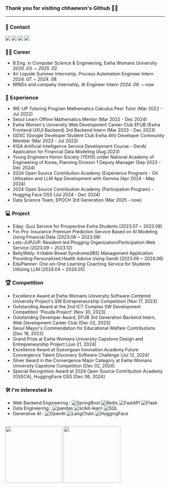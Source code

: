 ### Thank you for visiting chhaewxn's Github 🥰🍀
---
### 🌿 Contact 
<p>
<a href="https://github.com/chhaewxn"><img src="https://img.shields.io/badge/Github-181717?style=flat-square&logo=Github&logoColor=white"/></a>
<a href="https://velog.io/@chhaewxn"><img src="https://img.shields.io/badge/Velog-20C997?style=flat-square&logo=Velog&logoColor=white"/></a>
<a href="mailto:chaewon1019@ewhain.net"><img src="https://img.shields.io/badge/Gmail-D14836?style=flat-square&logo=Gmail&logoColor=white"/></a>
<a href="https://www.linkedin.com/in/chaewon-song-319371276/"><img src="https://img.shields.io/badge/-LinkedIn-blue?style=flat-square&logo=Linkedin&logoColor=white)"/></a>
</p>

### 👩‍💻 Career
- B.Eng. in Computer Science & Engineering, Ewha Womans University *2020. 03. ~ 2025. 02.*
- Air Liquide Summer Internship, Process Automation Engineer Intern *2024. 07. ~ 2024. 08.*
- MINDs and company Internship, AI Engineer Intern *2024. 09. ~ now*

### 🔗 Experience

* WE-UP Tutoring Program Mathematics Calculus Peer Tutor (Mar 2022 - Jul 2022)
* Seoul Learn Offline Mathematics Mentor (Mar 2022 - Dec 2024)
* Ewha Women's University Web Development Career Club EFUB (Ewha Frontend UXUI Backend) 3rd Backend Intern (Mar 2023 - Dec 2023)
* GDSC (Google Developer Student Club Ewha 4th) Developer Community Member (Mar 2023 - Jul 2023)
* KISA Artificial Intelligence Service Development Course - GenAI Application for Financial Data Modeling (Aug 2023)
* Young Engineers Honor Society (YEHS) under National Academy of Engineering of Korea, Planning Division 1 Deputy Manager (Sep 2023 - Dec 2024)
* 2024 Open Source Contribution Academy (Experience Program) - Git Utilization and LLM App Development with Gemma (Apr 2024 - May 2024)
* 2024 Open Source Contribution Academy (Participation Program) - Hugging Face OSS (Jul 2024 - Dec 2024)
* Data Science Team, EPOCH 3rd Generation (Mar 2025 - now)
  
### 💻 Project

- Eday: Quiz Service for Prospective Ewha Students (2023.07 ~ 2023.08)
- Fin-Pro: Insurance Premium Prediction Service Based on AI Modeling Using Financial Data (2023.08 ~ 2023.08)
- Lets-JUPJUP: Resident-led Plogging Organization/Participation Web Service (2023.09 ~ 2023.12) 
- BellyWelly: Irritable Bowel Syndrome(IBS) Management Application Providing Personalized Health Advice Using GenAI (2023.09 ~ 2024.06)
- EduPlanner: One-on-One Learning Coaching Service for Students Utilizing LLM (2024.04 ~ 2024.05)

### 🏆 Competition
- Excellence Award at Ewha Womans University Software-Centered University Project's SW Entrepreneurship Competition [Nov 17, 2023]
- Outstanding Award at the 2nd ICT Complex SW Development Competition 'Piouda Project' [Nov 30, 2023]
- Outstanding Developer Award, EFUB 3rd Generation Backend Intern, Web Development Career Club [Dec 02, 2023]
- Seoul Mayor's Commendation for Educational Welfare Contributions [Dec 18, 2023]
- Grand Prize at Ewha Womans University Capstone Design and Entrepreneurship Project [Jun 21, 2024]
- Excellence Award at Gyeongsan Innovation Academy Future Convergence Talent Discovery Software Challenge [Jul 12, 2024]
- Silver Award in the Convergence Major Category at Ewha Womans University Capstone Competition [Dec 02, 2024]
- Special Recognition Award at 2024 Open Source Contribution Academy (OSSCA), HuggingFace OSS [Dec 06, 2024]
  
### 🛠 I'm interested in
- Web Backend Engineering :
![SpringBoot](https://img.shields.io/badge/SpringBoot-6DB33F?style=flat-square&logo=SpringBoot&logoColor=white)
![Redis](https://img.shields.io/badge/Redis-FF4438?style=flat-square&logo=Redis&logoColor=white)
![FastAPI](https://img.shields.io/badge/FastAPI-009688?style=flat-square&logo=FastAPI&logoColor=white)
![Flask](https://img.shields.io/badge/Flask-000000?style=flat-square&logo=Flask&logoColor=white)
- Data Engineering :
![pandas](https://img.shields.io/badge/pandas-150458?style=flat-square&logo=pandas&logoColor=white)
![scikit-learn](https://img.shields.io/badge/scikit--learn-F7931E?style=flat-square&logo=scikit-learn&logoColor=white)
![SQL](https://img.shields.io/badge/SQL-4479A1?style=flat-square&logo=MySQL&logoColor=white)
- Generative AI :
![OpenAI](https://img.shields.io/badge/OpenAI-412991?style=flat-square&logo=OpenAI&logoColor=white)
![LangChain](https://img.shields.io/badge/LangChain-1C3C3C?style=flat-square&logo=LangChain&logoColor=white)
![HuggingFace](https://img.shields.io/badge/HuggingFace-FFD21E?style=flat-square&logo=HuggingFace&logoColor=white)


<br>
<div>
<img height="180em" src="https://github-readme-stats-git-masterrstaa-rickstaa.vercel.app/api?username=chhaewxn&show_icons=true" />
<img height="180em" src="https://github-readme-stats-git-masterrstaa-rickstaa.vercel.app/api/top-langs/?username=chhaewxn&layout=compact" />
</div>
